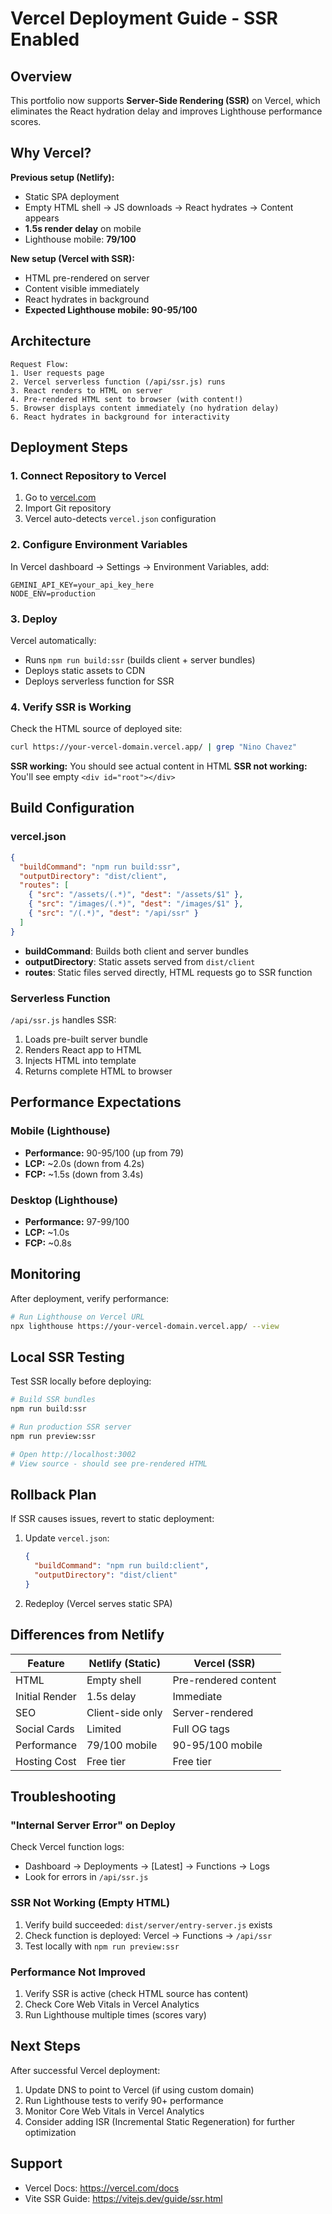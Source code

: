 # Vercel Deployment Guide - SSR Enabled

## Overview

This portfolio now supports **Server-Side Rendering (SSR)** on Vercel, which eliminates the React hydration delay and improves Lighthouse performance scores.

## Why Vercel?

**Previous setup (Netlify):**
- Static SPA deployment
- Empty HTML shell → JS downloads → React hydrates → Content appears
- **1.5s render delay** on mobile
- Lighthouse mobile: **79/100**

**New setup (Vercel with SSR):**
- HTML pre-rendered on server
- Content visible immediately
- React hydrates in background
- **Expected Lighthouse mobile: 90-95/100**

## Architecture

```
Request Flow:
1. User requests page
2. Vercel serverless function (/api/ssr.js) runs
3. React renders to HTML on server
4. Pre-rendered HTML sent to browser (with content!)
5. Browser displays content immediately (no hydration delay)
6. React hydrates in background for interactivity
```

## Deployment Steps

### 1. Connect Repository to Vercel

1. Go to [vercel.com](https://vercel.com)
2. Import Git repository
3. Vercel auto-detects `vercel.json` configuration

### 2. Configure Environment Variables

In Vercel dashboard → Settings → Environment Variables, add:

```
GEMINI_API_KEY=your_api_key_here
NODE_ENV=production
```

### 3. Deploy

Vercel automatically:
- Runs `npm run build:ssr` (builds client + server bundles)
- Deploys static assets to CDN
- Deploys serverless function for SSR

### 4. Verify SSR is Working

Check the HTML source of deployed site:
```bash
curl https://your-vercel-domain.vercel.app/ | grep "Nino Chavez"
```

**SSR working:** You should see actual content in HTML
**SSR not working:** You'll see empty `<div id="root"></div>`

## Build Configuration

### vercel.json
```json
{
  "buildCommand": "npm run build:ssr",
  "outputDirectory": "dist/client",
  "routes": [
    { "src": "/assets/(.*)", "dest": "/assets/$1" },
    { "src": "/images/(.*)", "dest": "/images/$1" },
    { "src": "/(.*)", "dest": "/api/ssr" }
  ]
}
```

- **buildCommand**: Builds both client and server bundles
- **outputDirectory**: Static assets served from `dist/client`
- **routes**: Static files served directly, HTML requests go to SSR function

### Serverless Function

`/api/ssr.js` handles SSR:
1. Loads pre-built server bundle
2. Renders React app to HTML
3. Injects HTML into template
4. Returns complete HTML to browser

## Performance Expectations

### Mobile (Lighthouse)
- **Performance:** 90-95/100 (up from 79)
- **LCP:** ~2.0s (down from 4.2s)
- **FCP:** ~1.5s (down from 3.4s)

### Desktop (Lighthouse)
- **Performance:** 97-99/100
- **LCP:** ~1.0s
- **FCP:** ~0.8s

## Monitoring

After deployment, verify performance:

```bash
# Run Lighthouse on Vercel URL
npx lighthouse https://your-vercel-domain.vercel.app/ --view
```

## Local SSR Testing

Test SSR locally before deploying:

```bash
# Build SSR bundles
npm run build:ssr

# Run production SSR server
npm run preview:ssr

# Open http://localhost:3002
# View source - should see pre-rendered HTML
```

## Rollback Plan

If SSR causes issues, revert to static deployment:

1. Update `vercel.json`:
   ```json
   {
     "buildCommand": "npm run build:client",
     "outputDirectory": "dist/client"
   }
   ```

2. Redeploy (Vercel serves static SPA)

## Differences from Netlify

| Feature | Netlify (Static) | Vercel (SSR) |
|---------|-----------------|--------------|
| HTML | Empty shell | Pre-rendered content |
| Initial Render | 1.5s delay | Immediate |
| SEO | Client-side only | Server-rendered |
| Social Cards | Limited | Full OG tags |
| Performance | 79/100 mobile | 90-95/100 mobile |
| Hosting Cost | Free tier | Free tier |

## Troubleshooting

### "Internal Server Error" on Deploy

Check Vercel function logs:
- Dashboard → Deployments → [Latest] → Functions → Logs
- Look for errors in `/api/ssr.js`

### SSR Not Working (Empty HTML)

1. Verify build succeeded: `dist/server/entry-server.js` exists
2. Check function is deployed: Vercel → Functions → `/api/ssr`
3. Test locally with `npm run preview:ssr`

### Performance Not Improved

1. Verify SSR is active (check HTML source has content)
2. Check Core Web Vitals in Vercel Analytics
3. Run Lighthouse multiple times (scores vary)

## Next Steps

After successful Vercel deployment:

1. Update DNS to point to Vercel (if using custom domain)
2. Run Lighthouse tests to verify 90+ performance
3. Monitor Core Web Vitals in Vercel Analytics
4. Consider adding ISR (Incremental Static Regeneration) for further optimization

## Support

- Vercel Docs: https://vercel.com/docs
- Vite SSR Guide: https://vitejs.dev/guide/ssr.html
